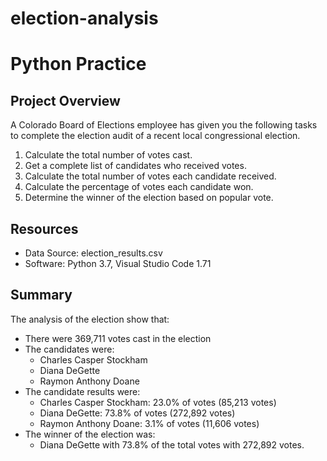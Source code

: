 # election-analysis
# Python Practice

## Project Overview
A Colorado Board of Elections employee has given you the following tasks to complete the election audit of a recent local congressional election.
1. Calculate the total number of votes cast.
2. Get a complete list of candidates who received votes.
3. Calculate the total number of votes each candidate received.
4. Calculate the percentage of votes each candidate won.
5. Determine the winner of the election based on popular vote.

## Resources
- Data Source: election_results.csv
- Software: Python 3.7, Visual Studio Code 1.71

## Summary
The analysis of the election show that:
- There were 369,711 votes cast in the election
- The candidates were:
  - Charles Casper Stockham
  - Diana DeGette
  - Raymon Anthony Doane
- The candidate results were:
  - Charles Casper Stockham: 23.0% of votes (85,213 votes)
  - Diana DeGette: 73.8% of votes (272,892 votes)
  - Raymon Anthony Doane: 3.1% of votes (11,606 votes)
- The winner of the election was:
  - Diana DeGette with 73.8% of the total votes with 272,892 votes.
